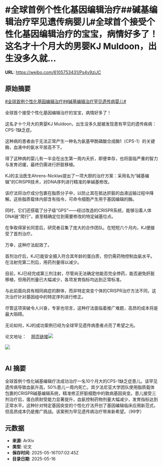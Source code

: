 # #全球首例个性化基因编辑治疗##碱基编辑治疗罕见遗传病婴儿#全球首个接受个性化基因编辑治疗的宝宝，病情好多了！这名才十个月大的男婴KJ Muldoon，出生没多久就...

**URL**: https://weibo.com/6105753431/Ps4v9ziJC

## 原始摘要

<a href="https://m.weibo.cn/search?containerid=231522type%3D1%26t%3D10%26q%3D%23%E5%85%A8%E7%90%83%E9%A6%96%E4%BE%8B%E4%B8%AA%E6%80%A7%E5%8C%96%E5%9F%BA%E5%9B%A0%E7%BC%96%E8%BE%91%E6%B2%BB%E7%96%97%23&amp;extparam=%23%E5%85%A8%E7%90%83%E9%A6%96%E4%BE%8B%E4%B8%AA%E6%80%A7%E5%8C%96%E5%9F%BA%E5%9B%A0%E7%BC%96%E8%BE%91%E6%B2%BB%E7%96%97%23" data-hide=""><span class="surl-text">#全球首例个性化基因编辑治疗#</span></a><a href="https://m.weibo.cn/search?containerid=231522type%3D1%26t%3D10%26q%3D%23%E7%A2%B1%E5%9F%BA%E7%BC%96%E8%BE%91%E6%B2%BB%E7%96%97%E7%BD%95%E8%A7%81%E9%81%97%E4%BC%A0%E7%97%85%E5%A9%B4%E5%84%BF%23&amp;extparam=%23%E7%A2%B1%E5%9F%BA%E7%BC%96%E8%BE%91%E6%B2%BB%E7%96%97%E7%BD%95%E8%A7%81%E9%81%97%E4%BC%A0%E7%97%85%E5%A9%B4%E5%84%BF%23" data-hide=""><span class="surl-text">#碱基编辑治疗罕见遗传病婴儿#</span></a><br><br>全球首个接受个性化基因编辑治疗的宝宝，病情好多了！<br><br>这名才十个月大的男婴KJ Muldoon，出生没多久就被发现患有罕见的遗传疾病：CPS-1缺乏症。<br><br>这种病的患者由于无法正常产生一种名为氨基甲酰磷酸合成酶1（CPS-1）的关键酶，血液中的氨水平居高不下。<br><br>得了这种病的婴儿有一半会在出生第一周内夭折，即便幸存，也将面临严重的智力与发育迟缓，最终仍需进行肝脏移植。<br><br>KJ的主治医生Ahrens-Nicklas提出了一项大胆的治疗方案：采用名为“碱基编辑”的CRISPR技术，对DNA序列进行精准的单碱基修改。<br><br>该疗法将治疗成分包裹在脂质分子中，以防止其在抵达肝脏的血液运输过程中降解。这些脂质载体内部含有指令，可命令细胞产生用于基因编辑的酶。<br><br>同时，它们还搭载了分子级“GPS”——经过改造的CRISPR系统，能够沿着人体DNA链“爬行”，直至精确定位到需要修改的特定碱基位点。<br><br>在争取得家长同意后，研究者召集了庞大的合作团队。在短短六个月内，KJ便接受了首剂治疗。<br><br>万幸，这种疗法起效了。<br><br>首剂治疗后，KJ已能安全摄入符合其年龄的蛋白质，但仍需药物控制血氨水平。在注射完第二剂后，用药剂量得以减少。<br><br>目前，KJ已经完成第三剂注射，尽管尚无法确定他能否完全停药，能否避免肝脏移植，但用药剂量已大幅减少，各项发育指标均达到正常标准。<br><br>与此前面向具有相同病症的群体，而非特定突变个体的CRISPR治疗方法不同，这次治疗针对基因组中的特定序列进行修正。<br><br>尽管这项突破令人兴奋，专家也坦言，这种疗法面临着推广难题，高昂的成本将是最大阻碍。<br><br>无论如何，KJ的成功案例已经为全球罕见遗传病患者点亮了希望之光。<br><br>论文地址：<a href="https://weibo.cn/sinaurl?u=https%3A%2F%2Fwww.nejm.org%2Fdoi%2Ffull%2F10.1056%2FNEJMoa2504747" data-hide=""><span class="url-icon"><img style="width: 1rem;height: 1rem" src="https://h5.sinaimg.cn/upload/2015/09/25/3/timeline_card_small_web_default.png" referrerpolicy="no-referrer"></span><span class="surl-text">网页链接</span></a><img style="" src="https://tvax3.sinaimg.cn/large/006Fd7o3gy1i1h7w5s43jj30lb0e712f.jpg" referrerpolicy="no-referrer"><br><br><img style="" src="https://tvax2.sinaimg.cn/large/006Fd7o3gy1i1h7walh7ij316p1kwqv5.jpg" referrerpolicy="no-referrer"><br><br>

## AI 摘要

全球首例个性化碱基编辑疗法成功治疗一名10个月大的CPS-1缺乏症患儿。该罕见遗传病导致血氨升高，50%患儿一周内死亡。宾夕法尼亚大学团队使用脂质载体包裹的CRISPR碱基编辑系统，精准修正肝脏细胞中的致病基因突变。患儿接受三剂治疗后，蛋白质耐受能力显著提升，血氨控制药物剂量大幅减少，发育指标达到正常水平。这种针对特定基因突变的个性化疗法开创了基因编辑临床应用新范式，但高昂成本仍是推广挑战。该案例为罕见遗传病治疗带来新希望。（99字）

## 元数据

- **来源**: ArXiv
- **类型**: 论文
- **保存时间**: 2025-05-16T07:02:45Z
- **目录日期**: 2025-05-16
